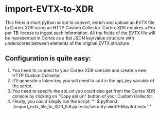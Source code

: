 # import-EVTX-to-XDR
This file is a short python script to convert, enrich and upload an EVTX file to Cortex XDR using an HTTP Custom Collector. Cortex XDR requires a Pro per TB license to ingest such information. All the fields of the EVTX file will be represented in Cortex as a flat JSON key/value structure with underscores between elements of the original EVTX structure. 

## Configuration is quite easy:
1. You need to connect to your Cortex XDR console and create a new HTTP Custom Collector. 
2. It'll generate a token key you will need to add in the api_key variable of the script.
3. You need to specify the api_url you could also get from the Cortex XDR console by clicking on "Copy api url" button of your Custom Collector.
4. Finally, you could simply run the script:
'''
$ python3 ./import_evtx_file_to_XDR_0.8.py tests/security-win10-May3rd.evtx 
'''
